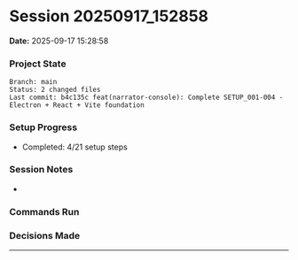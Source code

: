 # Session 20250917_152858
**Date:** 2025-09-17 15:28:58

### Project State
```
Branch: main
Status: 2 changed files
Last commit: b4c135c feat(narrator-console): Complete SETUP_001-004 - Electron + React + Vite foundation
```

### Setup Progress
- Completed: 4/21 setup steps

### Session Notes
- 

### Commands Run

### Decisions Made

---

